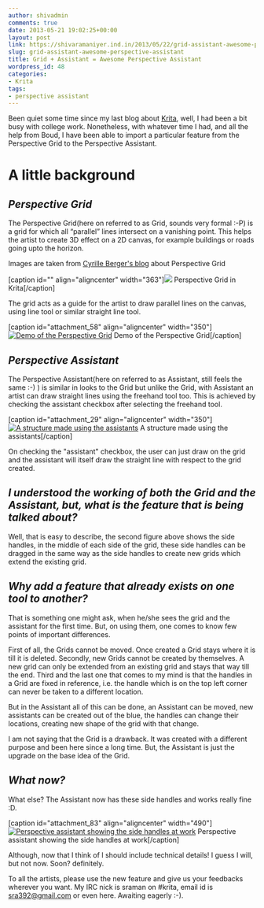 ```yaml
---
author: shivadmin
comments: true
date: 2013-05-21 19:02:25+00:00
layout: post
link: https://shivaramaniyer.ind.in/2013/05/22/grid-assistant-awesome-perspective-assistant/
slug: grid-assistant-awesome-perspective-assistant
title: Grid + Assistant = Awesome Perspective Assistant
wordpress_id: 48
categories:
- Krita
tags:
- perspective assistant
---
```


Been quiet some time since my last blog about [Krita](https://www.krita.org), well, I had been a bit busy with college work. Nonetheless, with whatever time I had, and all the help from Boud, I have been able to import a particular feature from the Perspective Grid to the Perspective Assistant.


# A little background




## _Perspective Grid_


The Perspective Grid(here on referred to as Grid, sounds very formal :-P) is a grid for which all “parallel” lines intersect on a vanishing point. This helps the artist to create 3D effect on a 2D canvas, for example buildings or roads going upto the horizon.

Images are taken from [Cyrille Berger's blog](http://blog.cberger.net/2006/07/22/perspective-grid/) about Perspective Grid

[caption id="" align="aligncenter" width="363"][![](https://userbase.kde.org/images.userbase/a/a3/Multigrid.png)](https://userbase.kde.org/images.userbase/a/a3/Multigrid.png) Perspective Grid in Krita[/caption]


The grid acts as a guide for the artist to draw parallel lines on the canvas, using line tool or similar straight line tool.




[caption id="attachment_58" align="aligncenter" width="350"][![Demo of the Perspective Grid](https://shivaramaniyer.ind.in/wp-content/uploads/2013/05/krita-perspectivegrid3.png?w=584)](https://shivaramaniyer.ind.in/wp-content/uploads/2013/05/krita-perspectivegrid3.png) Demo of the Perspective Grid[/caption]


## _Perspective Assistant_


The Perspective Assistant(here on referred to as Assistant, still feels the same :-) ) is similar in looks to the Grid but unlike the Grid, with Assistant an artist can draw straight lines using the freehand tool too. This is achieved by checking the assistant checkbox after selecting the freehand tool.

[caption id="attachment_29" align="aligncenter" width="350"][![A structure made using the assistants](https://shivaramaniyer.ind.in/wp-content/uploads/2012/05/screenshot-from-2012-05-29-134549.png?w=584)](https://shivaramaniyer.ind.in/wp-content/uploads/2012/05/screenshot-from-2012-05-29-134549.png) A structure made using the assistants[/caption]

On checking the "assistant" checkbox, the user can just draw on the grid and the assistant will itself draw the straight line with respect to the grid created.


## _I understood the working of both the Grid and the Assistant, but, what is the feature that is being talked about?_


Well, that is easy to describe, the second figure above shows the side handles, in the middle of each side of the grid, these side handles can be dragged in the same way as the side handles to create new grids which extend the existing grid.


## _Why add a feature that already exists on one tool to another?_


That is something one might ask, when he/she sees the grid and the assistant for the first time. But, on using them, one comes to know few points of important differences.

First of all, the Grids cannot be moved. Once created a Grid stays where it is till it is deleted. Secondly, new Grids cannot be created by themselves. A new grid can only be extended from an existing grid and stays that way till the end. Third and the last one that comes to my mind is that the handles in a Grid are fixed in reference, i.e. the handle which is on the top left corner can never be taken to a different location.

But in the Assistant all of this can be done, an Assistant can be moved, new assistants can be created out of the blue, the handles can change their locations, creating new shape of the grid with that change.

I am not saying that the Grid is a drawback. It was created with a different purpose and been here since a long time. But, the Assistant is just the upgrade on the base idea of the Grid.


## _What now?_


What else? The Assistant now has these side handles and works really fine :D.

[caption id="attachment_83" align="aligncenter" width="490"][![Perspective assistant showing the side handles at work](https://shivaramaniyer.ind.in/wp-content/uploads/2013/05/screenshot-from-2013-05-22-001338.png?w=490)](https://shivaramaniyer.ind.in/wp-content/uploads/2013/05/screenshot-from-2013-05-22-001338.png) Perspective assistant showing the side handles at work[/caption]

Although, now that I think of I should include technical details! I guess I will, but not now. Soon? definitely.

To all the artists, please use the new feature and give us your feedbacks wherever you want. My IRC nick is sraman on #krita, email id is [sra392@gmail.com](mailto:sra392@gmail.com) or even here. Awaiting eagerly :-).
